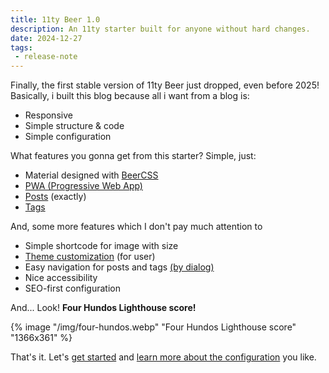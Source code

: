 ```yaml
---
title: 11ty Beer 1.0
description: An 11ty starter built for anyone without hard changes.
date: 2024-12-27
tags:
 - release-note
---
```


Finally, the first stable version of 11ty Beer just dropped, even before 2025!  
Basically, i built this blog because all i want from a blog is:

- Responsive
- Simple structure & code
- Simple configuration

What features you gonna get from this starter? Simple, just:
- Material designed with [BeerCSS](https://github.com/beercss/beercss)
- [PWA (Progressive Web App)](https://en.wikipedia.org/wiki/Progressive_web_app)
- [Posts](https://11ty-beer.vercel.app/posts/) (exactly)
- [Tags](https://11ty-beer.vercel.app/tags/)

And, some more features which I don't pay much attention to

- Simple shortcode for image with size
- [Theme customization](https://www.beercss.com/#colors) (for user)
- Easy navigation for posts and tags [(by dialog)](https://www.beercss.com/#dialogs)
- Nice accessibility
- SEO-first configuration

And... Look! **Four Hundos Lighthouse score!**

{% image "/img/four-hundos.webp" "Four Hundos Lighthouse score" "1366x361" %}

That's it. Let's [get started](/posts/getting-started/) and [learn more about the configuration](/posts/configuration/) you like.